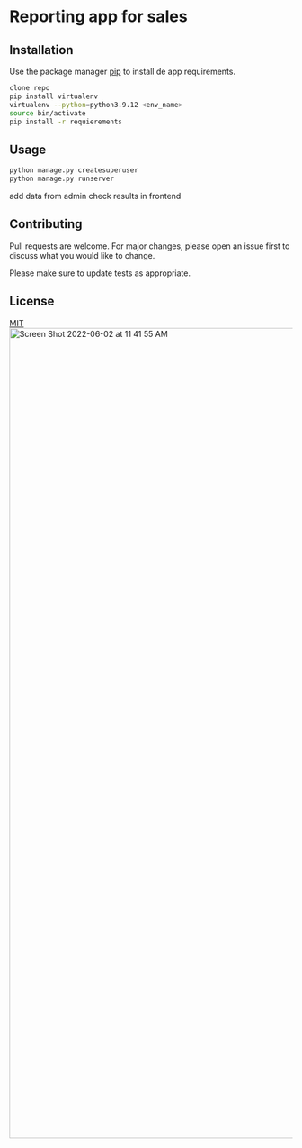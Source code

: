 # Reporting app for sales

## Installation

Use the package manager [pip](https://pip.pypa.io/en/stable/) to install de app requirements.

```bash
clone repo
pip install virtualenv
virtualenv --python=python3.9.12 <env_name>
source bin/activate
pip install -r requierements
```

## Usage

```python
python manage.py createsuperuser
python manage.py runserver
```
add data from admin
check results in frontend

## Contributing
Pull requests are welcome. For major changes, please open an issue first to discuss what you would like to change.

Please make sure to update tests as appropriate.

## License
[MIT](https://choosealicense.com/licenses/mit/)
<img width="1439" alt="Screen Shot 2022-06-02 at 11 41 55 AM" src="https://user-images.githubusercontent.com/59481639/171655529-0815b340-c27c-4e4b-867b-e2ac6f4dadf2.png">

